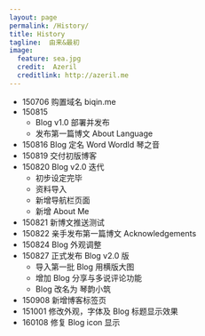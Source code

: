 ```yaml
---
layout: page
permalink: /History/  
title: History
tagline:  由来&最初 
image:
  feature: sea.jpg  
  credit:  Azeril
  creditlink: http://azeril.me
---
```


* 150706 购置域名 biqin.me
* 150815 
  * Blog v1.0 部署并发布
  * 发布第一篇博文 About Language
* 150816 Blog 定名 Word Wordld 琴之音
* 150819 交付初版博客
* 150820 Blog v2.0 迭代
  * 初步设定完毕
  * 资料导入 
  * 新增导航栏页面
  * 新增 About Me 
* 150821 新博文推送测试
* 150822 亲手发布第一篇博文 Acknowledgements
* 150824 Blog 外观调整
* 150827 正式发布 Blog v2.0 版
  * 导入第一批 Blog 用横版大图
  * 增加 Blog 分享与多说评论功能
  * Blog 改名为 琴韵小筑
* 150908 新增博客标签页
* 151001 修改外观，字体及 Blog 标题显示效果
* 160108 修复 Blog icon 显示
